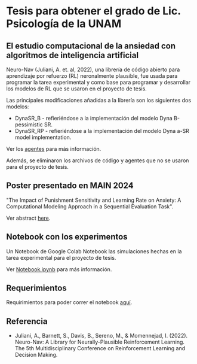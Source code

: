 # Tesis para obtener el grado de Lic. Psicología de la UNAM
## El estudio computacional de la ansiedad con algoritmos de inteligencia artificial

Neuro-Nav (Juliani, A. et. al, 2022), una librería de código abierto para aprendizaje por refuerzo (RL) neronalmente plausible, fue usada para programar la tarea experimental y como base para programar y desarrollar los modelos de RL que se usaron en el proyecto de tesis.   

Las principales modificaciones añadidas a la librería son los siguientes dos modelos:  

- DynaSR_B - refieriéndose a la implementación del modelo Dyna B-pessimistic SR.
- DynaSR_RP - refieriéndose a la implementación del modelo Dyna a-SR model implementation.

Ver los [agentes](./agents) para más información.

Además, se eliminaron los archivos de código y agentes que no se usaron para el proyecto de tesis. 

## Poster presentado en MAIN 2024

"The Impact of Punishment Sensitivity and Learning Rate on Anxiety: A Computational Modeling Approach in a Sequential Evaluation Task".

Ver abstract [here](https://www.main2024.org/abstracts).

## Notebook con los experimentos

Un Notebook de Google Colab Notebook las simulaciones hechas en la tarea experimental para el proyecto de tesis. 

Ver [Notebook.ipynb](./Notebook.ipynb) para más información.


## Requerimientos

Requirimientos para poder correr el notebook [aquí](./setup.py).





## Referencia


* Juliani, A., Barnett, S., Davis, B., Sereno, M., & Momennejad, I. (2022). Neuro-Nav: A Library for Neurally-Plausible Reinforcement Learning. The 5th Multidisciplinary Conference on Reinforcement Learning and Decision Making.


